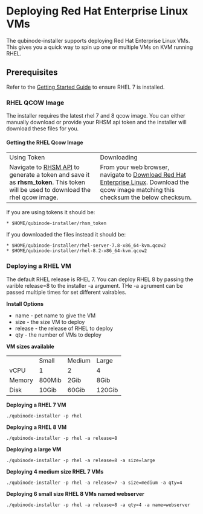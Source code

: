 # Deploying Red Hat Enterprise Linux VMs

The qubinode-installer supports deploying Red Hat Enterprise Linux VMs.
This gives you a quick way to spin up one or multiple VMs on KVM running RHEL.

## Prerequisites

Refer to the [Getting Started Guide](README.md) to ensure RHEL 7 is installed.

### RHEL QCOW Image

The installer requires the latest rhel 7 and 8 qcow image. You can either manually download or provide your RHSM api token and the installer will download these files for you.

#### Getting the RHEL Qcow Image
<table>
  <tr>
   <td>Using Token
   </td>
   <td>Downloading
   </td>
  </tr>
  <tr>
   <td>Navigate to <a href="https://access.redhat.com/management/api">RHSM API</a> to generate a token and save it as <strong>rhsm_token</strong>. This token will be used to download the rhel qcow image. 
   </td>
   <td>From your web browser, navigate to <a href="https://access.redhat.com/downloads/content/69/ver=/rhel---7/7.8/x86_64/product-software">Download Red Hat Enterprise Linux</a>. Download the qcow image matching this checksum the below checksum.
   </td>
  </tr>
</table>

If you are using tokens it should be:
```
* $HOME/qubinode-installer/rhsm_token
```

If you downloaded the files instead it should be:
```
* $HOME/qubinode-installer/rhel-server-7.8-x86_64-kvm.qcow2
* $HOME/qubinode-installer/rhel-8.2-x86_64-kvm.qcow2
```

### Deploying a RHEL VM

The default RHEL release is RHEL 7. You can deploy RHEL 8 by passing the varible release=8 to the installer -a argument.
THe -a agrument can be passed multiple times for set different vairables.

**Install Options**

* name - pet name to give the VM
* size - the size VM to deploy
* release - the release of RHEL to deploy
* qty - the number of VMs to deploy


**VM sizes available**

<table>
  <tr>
   <td>
   </td>
   <td>Small
   </td>
   <td>Medium
   </td>
   <td>Large
   </td>
  </tr>
  <tr>
   <td>vCPU
   </td>
   <td>1
   </td>
   <td>2
   </td>
   <td>4
   </td>
  </tr>
  <tr>
   <td>Memory
   </td>
   <td>800Mib
   </td>
   <td>2Gib
   </td>
   <td>8Gib
   </td>
  </tr>
  <tr>
   <td>Disk
   </td>
   <td>10Gib
   </td>
   <td>60Gib
   </td>
   <td>120Gib
   </td>
  </tr>
</table>

**Deploying a RHEL 7 VM**

```=shell
./qubinode-installer -p rhel
```

**Deploying a RHEL 8 VM**




```=shell
./qubinode-installer -p rhel -a release=8
```

**Deploying a large VM**

```=shell
./qubinode-installer -p rhel -a release=8 -a size=large
```

**Deploying 4 medium size RHEL 7 VMs**

```=shell
./qubinode-installer -p rhel -a release=7 -a size=medium -a qty=4
```

**Deploying 6 small size RHEL 8 VMs named webserver**

```=shell
./qubinode-installer -p rhel -a release=8 -a qty=4 -a name=webserver
```

